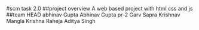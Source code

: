 #scm task 2.0
##project overview
A web based project with html css and js
##team
HEAD
abhinav Gupta
Abhinav Gupta
pr-2
Garv Sapra
Krishnav Mangla
Krishna Raheja
Aditya Singh

